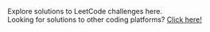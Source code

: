 Explore solutions to LeetCode challenges here. <br/>
Looking for solutions to other coding platforms? [Click here!](https://github.com/kwesiObuobi/code-and-code)

